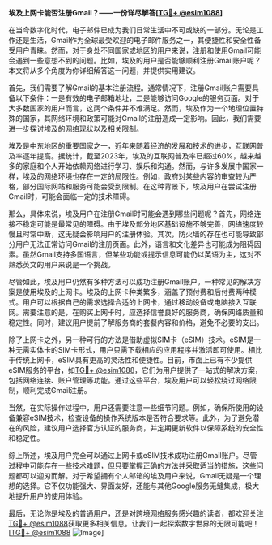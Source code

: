 **埃及上网卡能否注册Gmail？——一份详尽解答[[TG💪+ @esim1088](https://t.me/s/esim1088)]**

在当今数字化时代，电子邮件已成为我们日常生活中不可或缺的一部分。无论是工作还是生活，Gmail作为全球最受欢迎的电子邮件服务之一，其便捷性和安全性备受用户青睐。然而，对于身处不同国家或地区的用户来说，注册和使用Gmail可能会遇到一些意想不到的问题。比如，埃及的用户是否能够顺利注册Gmail账户呢？本文将从多个角度为你详细解答这一问题，并提供实用建议。

首先，我们需要了解Gmail的基本注册流程。通常情况下，注册Gmail账户需要具备以下条件：一是有效的电子邮箱地址，二是能够访问Google的服务页面。对于大多数国家的用户而言，这两个条件并不难满足。然而，埃及作为一个地理位置特殊的国家，其网络环境和政策可能对Gmail的注册造成一定影响。因此，我们需要进一步探讨埃及的网络现状以及相关限制。

埃及是中东地区的重要国家之一，近年来随着经济的发展和技术的进步，互联网普及率逐年提高。据统计，截至2023年，埃及的互联网普及率已超过60%，越来越多的家庭和个人开始依赖网络进行学习、娱乐和沟通。然而，与许多发展中国家一样，埃及的网络环境也存在一定的局限性。例如，政府对某些内容的审查较为严格，部分国际网站和服务可能会受到限制。在这种背景下，埃及用户在尝试注册Gmail时，可能会面临一定的技术障碍。

那么，具体来说，埃及用户在注册Gmail时可能会遇到哪些问题呢？首先，网络连接不稳定可能是最常见的障碍。由于埃及部分地区基础设施不够完善，网络速度较慢且时常中断，这无疑会影响用户的注册体验。其次，防火墙的存在也可能导致部分用户无法正常访问Gmail的注册页面。此外，语言和文化差异也可能成为阻碍因素。虽然Gmail支持多国语言，但某些功能或提示信息可能仍以英语为主，这对不熟悉英文的用户来说是一个挑战。

尽管如此，埃及用户仍然有多种方法可以成功注册Gmail账户。一种常见的解决方案是使用埃及的上网卡。埃及的上网卡种类繁多，涵盖了预付费和后付费两种模式。用户可以根据自己的需求选择合适的上网卡，通过移动设备或电脑接入互联网。需要注意的是，在购买上网卡时，应选择信誉良好的服务商，确保网络质量和稳定性。同时，建议用户提前了解服务商的套餐内容和价格，避免不必要的支出。

除了上网卡之外，另一种可行的方法是借助虚拟SIM卡（eSIM）技术。eSIM是一种无需实体卡的SIM卡形式，用户只需下载相应的应用程序并激活即可使用。相比于传统上网卡，eSIM具有更高的灵活性和便捷性。目前，市面上已有不少提供eSIM服务的平台，如[TG💪+ @esim1088](https://t.me/s/esim1088)，它们为用户提供了一站式的解决方案，包括网络连接、账户管理等功能。通过这些平台，埃及用户可以轻松绕过网络限制，顺利完成Gmail注册。

当然，在实际操作过程中，用户还需要注意一些细节问题。例如，确保所使用的设备兼容eSIM技术，检查设备的操作系统版本是否符合要求等。此外，为了避免潜在的风险，建议用户选择官方认证的服务商，并定期更新软件以保障系统的安全性和稳定性。

综上所述，埃及用户完全可以通过上网卡或eSIM技术成功注册Gmail账户。尽管过程中可能存在一些技术难题，但只要掌握正确的方法并采取适当的措施，这些问题都可以迎刃而解。对于希望拥有个人邮箱的埃及用户来说，Gmail无疑是一个理想的选择。它不仅功能强大、界面友好，还能与其他Google服务无缝集成，极大地提升用户的使用体验。

最后，无论你是埃及的普通用户，还是对跨境网络服务感兴趣的读者，都欢迎关注[TG💪+ @esim1088](https://t.me/s/esim1088)获取更多相关信息。让我们一起探索数字世界的无限可能吧！[[TG💪+ @esim1088](https://t.me/s/esim1088) ![Image](https://i.postimg.cc/4NQfJmqS/Snipaste-2025-05-13-00-14-12.png)]